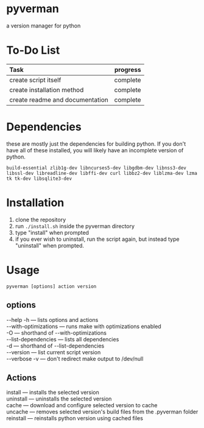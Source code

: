 # pyverman
 a version manager for python

 # To-Do List
 |Task                            | progress   |
 |:-------------------------------|-----------:|
 | create script itself           | complete   |
 | create installation method     | complete   |
 | create readme and documentation| complete   |

# Dependencies
these are mostly just the dependencies for building python. If you don't have all of these installed, you will likely have an incomplete version of python.

```
build-essential zlib1g-dev libncurses5-dev libgdbm-dev libnss3-dev libssl-dev libreadline-dev libffi-dev curl libbz2-dev liblzma-dev lzma tk tk-dev libsqlite3-dev
```

# Installation
1. clone the repository
2. run ```./install.sh``` inside the pyverman directory
3. type "install" when prompted
4. if you ever wish to uninstall, run the script again, but instead type "uninstall" when prompted.

# Usage
```
pyverman [options] action version
```
## options
--help -h — lists options and actions  
--with-optimizations — runs make with optimizations enabled  
-O — shorthand of --with-optimizations  
--list-dependencies — lists all dependencies  
-d — shorthand of --list-dependencies  
--version — list current script version  
--verbose -v — don't redirect make output to /dev/null

## Actions
install — installs the selected version  
uninstall — uninstalls the selected version  
cache — download and configure selected version to cache  
uncache — removes selected version's build files from the .pyverman folder  
reinstall — reinstalls python version using cached files

